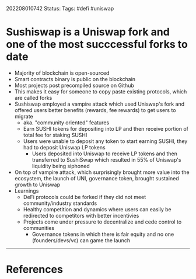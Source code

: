202208010742
Status: 
Tags: #defi #uniswap

# Sushiswap is a Uniswap fork and one of the most succcessful forks to date
- Majority of blockchain is open-sourced
- Smart contracts binary is public on the blockchain 
- Most projects post precompiled source on Github
- This makes it easy for someone to copy paste existing protocols, which are called forks
- Sushiswap employed a vampire attack which used Uniswap's fork and offered users better benefits (rewards, fee rewards) to get users to migrate
	- aka. "community oriented" features
	- Earn SUSHI tokens for depositing into LP and then receive portion of total fee for staking SUSHI
	- Users were unable to deposit any token to start earning SUSHI, they had to deposit Uniswap LP tokens
		- Users deposited into Uniswap to receive LP tokens and then transferred to SushiSwap which resulted in 55% of Uniswap's liquidity being siphoned
- On top of vampire attack, which surprisingly brought more value into the ecosystem, the launch of UNI, governance token, brought sustained growth to Uniswap
- Learnings
	- DeFi protocols could be forked if they did not meet community/industry standards
	- Healthy competition and dynamics where users can easily be redirected to competitors with better incentivies
	- Projects come under pressure to decentralize and cede control to communities
		- Governance tokens in which there is fair equity and no one (founders/devs/vc) can game the launch








---
# References


